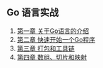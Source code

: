 ## Go 语言实战
1. [第一章 关于Go语言的介绍](chapter1.md)
2. [第二章 快速开始一个Go程序](chapter2.md)
3. [第三章 打包和工具链](chapter3.md)
4. [第四章 数组、切片和映射](chapter4.md)
